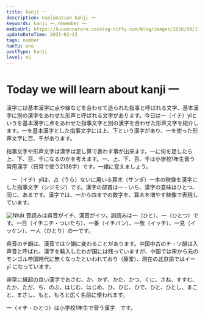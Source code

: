 ```yaml
---
title: kanji 一
description: explanation kanji 一
keywords: kanji 一,remember 一
mediaUrl: https://huusennarare.cocolog-nifty.com/blog/images/2016/08/11/photo_12.jpg
updateDateTime: 2021-02-13
tags: number
hanTu: one
postType: kanji
level: n5
---
```


# Today we will learn about kanji 一
漢字には基本漢字に点や線などを合わせて造られた指事と呼ばれる文字、基本漢字に別の漢字をあわせた形声と呼ばれる文字があります。今日は一（イチ）yīというを基本漢字に点をあわせた指事文字と別の漢字を合わせた形声文字を紹介します。一を基本漢字とした指事文字には上、下という漢字があり、一を使った形声文字に百、千があります。

指事文字や形声文字は漢字は足し算で表わす事が出来ます。一に何を足したら上、下、百、千になるのかを考えます。一、上、下、百、千は小学校1年生習う常用漢字（日常で使う2136字）です。一緒に覚えましょう。

　一（イチ）yīは、占（うら）ないに用いる算木（サンぎ）一本の映像を漢字にした指事文字（シジモジ）です。漢字の部首は一・いち、漢字の意味はひとつ、同じ、あるです。漢字では、一から四までの数字を、算木を増やす映像で表現しています。

![Nhất](https://huusennarare.cocolog-nifty.com/blog/images/2016/08/11/photo_12.jpg "Một")
音読みは呉音がイチ、漢音がイツ。訓読みは一（ひと）、一（ひとつ）です。一日（イチニチ・ついたち）、一番（イチバン）、一致（イッチ）、一見（イッケン）、一人（ひとり）の一です。

呉音のチ韻は、漢音ではツ韻に変わることがあります。中国中古のチ・ツ韻は入声音と呼ばれ、漢字を輸入したわが国には残っていますが、中国では宋から元のモンゴル帝国時代に無くなったといわれており（藤堂）、現在の北京語ではイーyī になっています。

非常に縁起の良い漢字でおさむ、か、かず、かた、かつ、くに、さね、すすむ、たか、ただ、ち、のぶ、はじむ、はじめ、ひ、ひじ、ひで、ひと、ひとし、まこと、まさし、もと、もろと広く名前に使われます。

一（イチ・ひとつ）は小学校1年生で習う漢字　です。